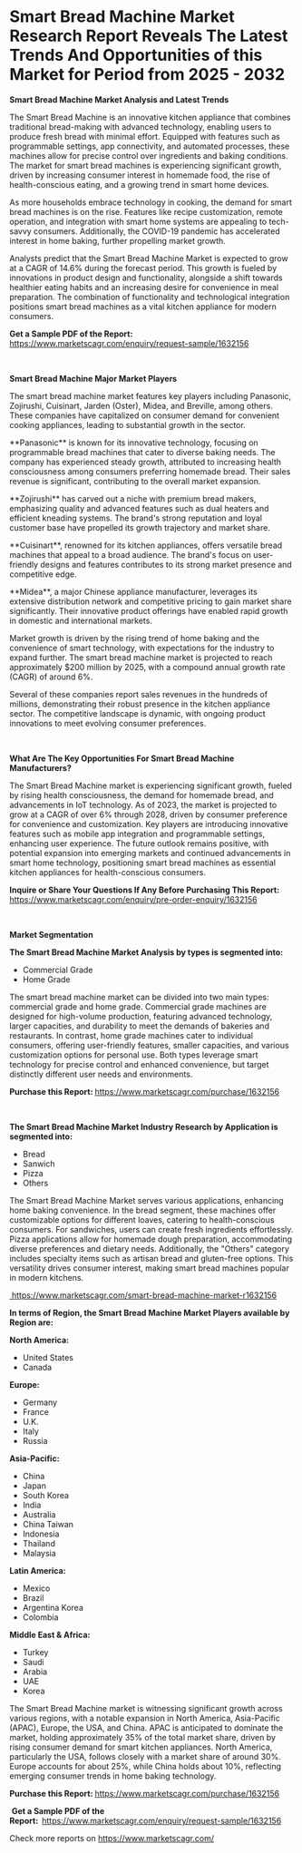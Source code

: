 <p><h1>Smart Bread Machine Market Research Report Reveals The Latest Trends And Opportunities of this Market for Period from 2025 - 2032</h1></p><p><strong>Smart Bread Machine Market Analysis and Latest Trends</strong></p>
<p><p>The Smart Bread Machine is an innovative kitchen appliance that combines traditional bread-making with advanced technology, enabling users to produce fresh bread with minimal effort. Equipped with features such as programmable settings, app connectivity, and automated processes, these machines allow for precise control over ingredients and baking conditions. The market for smart bread machines is experiencing significant growth, driven by increasing consumer interest in homemade food, the rise of health-conscious eating, and a growing trend in smart home devices.</p><p>As more households embrace technology in cooking, the demand for smart bread machines is on the rise. Features like recipe customization, remote operation, and integration with smart home systems are appealing to tech-savvy consumers. Additionally, the COVID-19 pandemic has accelerated interest in home baking, further propelling market growth. </p><p>Analysts predict that the Smart Bread Machine Market is expected to grow at a CAGR of 14.6% during the forecast period. This growth is fueled by innovations in product design and functionality, alongside a shift towards healthier eating habits and an increasing desire for convenience in meal preparation. The combination of functionality and technological integration positions smart bread machines as a vital kitchen appliance for modern consumers.</p></p>
<p><strong>Get a Sample PDF of the Report:&nbsp;</strong> <a href="https://www.marketscagr.com/enquiry/request-sample/1632156?utm_campaign=2107&utm_medium=2&utm_source=Github&utm_content=ia&utm_term=08022025&utm_id=smart-bread-machine">https://www.marketscagr.com/enquiry/request-sample/1632156</a></p>
<p>&nbsp;</p>
<p><strong>Smart Bread Machine Major Market Players</strong></p>
<p><p>The smart bread machine market features key players including Panasonic, Zojirushi, Cuisinart, Jarden (Oster), Midea, and Breville, among others. These companies have capitalized on consumer demand for convenient cooking appliances, leading to substantial growth in the sector.</p><p>**Panasonic** is known for its innovative technology, focusing on programmable bread machines that cater to diverse baking needs. The company has experienced steady growth, attributed to increasing health consciousness among consumers preferring homemade bread. Their sales revenue is significant, contributing to the overall market expansion.</p><p>**Zojirushi** has carved out a niche with premium bread makers, emphasizing quality and advanced features such as dual heaters and efficient kneading systems. The brand's strong reputation and loyal customer base have propelled its growth trajectory and market share.</p><p>**Cuisinart**, renowned for its kitchen appliances, offers versatile bread machines that appeal to a broad audience. The brand's focus on user-friendly designs and features contributes to its strong market presence and competitive edge.</p><p>**Midea**, a major Chinese appliance manufacturer, leverages its extensive distribution network and competitive pricing to gain market share significantly. Their innovative product offerings have enabled rapid growth in domestic and international markets.</p><p>Market growth is driven by the rising trend of home baking and the convenience of smart technology, with expectations for the industry to expand further. The smart bread machine market is projected to reach approximately $200 million by 2025, with a compound annual growth rate (CAGR) of around 6%. </p><p>Several of these companies report sales revenues in the hundreds of millions, demonstrating their robust presence in the kitchen appliance sector. The competitive landscape is dynamic, with ongoing product innovations to meet evolving consumer preferences.</p></p>
<p>&nbsp;</p>
<p><strong>What Are The Key Opportunities For Smart Bread Machine Manufacturers?</strong></p>
<p><p>The Smart Bread Machine market is experiencing significant growth, fueled by rising health consciousness, the demand for homemade bread, and advancements in IoT technology. As of 2023, the market is projected to grow at a CAGR of over 6% through 2028, driven by consumer preference for convenience and customization. Key players are introducing innovative features such as mobile app integration and programmable settings, enhancing user experience. The future outlook remains positive, with potential expansion into emerging markets and continued advancements in smart home technology, positioning smart bread machines as essential kitchen appliances for health-conscious consumers.</p></p>
<p><strong>Inquire or Share Your Questions If Any Before Purchasing This Report:</strong> <a href="https://www.marketscagr.com/enquiry/pre-order-enquiry/1632156?utm_campaign=2107&utm_medium=2&utm_source=Github&utm_content=ia&utm_term=08022025&utm_id=smart-bread-machine">https://www.marketscagr.com/enquiry/pre-order-enquiry/1632156</a></p>
<p>&nbsp;</p>
<p><strong>Market Segmentation</strong></p>
<p><strong>The Smart Bread Machine Market Analysis by types is segmented into:</strong></p>
<p><ul><li>Commercial Grade</li><li>Home Grade</li></ul></p>
<p><p>The smart bread machine market can be divided into two main types: commercial grade and home grade. Commercial grade machines are designed for high-volume production, featuring advanced technology, larger capacities, and durability to meet the demands of bakeries and restaurants. In contrast, home grade machines cater to individual consumers, offering user-friendly features, smaller capacities, and various customization options for personal use. Both types leverage smart technology for precise control and enhanced convenience, but target distinctly different user needs and environments.</p></p>
<p><strong>Purchase this Report:&nbsp;</strong><a href="https://www.marketscagr.com/purchase/1632156?utm_campaign=2107&utm_medium=2&utm_source=Github&utm_content=ia&utm_term=08022025&utm_id=smart-bread-machine">https://www.marketscagr.com/purchase/1632156</a></p>
<p>&nbsp;</p>
<p><strong>The Smart Bread Machine Market Industry Research by Application is segmented into:</strong></p>
<p><ul><li>Bread</li><li>Sanwich</li><li>Pizza</li><li>Others</li></ul></p>
<p><p>The Smart Bread Machine Market serves various applications, enhancing home baking convenience. In the bread segment, these machines offer customizable options for different loaves, catering to health-conscious consumers. For sandwiches, users can create fresh ingredients effortlessly. Pizza applications allow for homemade dough preparation, accommodating diverse preferences and dietary needs. Additionally, the "Others" category includes specialty items such as artisan bread and gluten-free options. This versatility drives consumer interest, making smart bread machines popular in modern kitchens.</p></p>
<p><a href="https://www.marketscagr.com/smart-bread-machine-market-r1632156?utm_campaign=2107&utm_medium=2&utm_source=Github&utm_content=ia&utm_term=08022025&utm_id=smart-bread-machine">&nbsp;https://www.marketscagr.com/smart-bread-machine-market-r1632156</a></p>
<p><strong>In terms of Region, the Smart Bread Machine Market Players available by Region are:</strong></p>
<p>
    <p> <strong> North America: </strong>
        <ul>
            <li>United States</li>
            <li>Canada</li>
        </ul>
        </p> 
    <p> <strong> Europe: </strong>
        <ul>
            <li>Germany</li>
            <li>France</li>
            <li>U.K.</li>
            <li>Italy</li>
            <li>Russia</li>
        </ul>
        </p> 
    <p> <strong> Asia-Pacific: </strong>
        <ul>
            <li>China</li>
            <li>Japan</li>
            <li>South Korea</li>
            <li>India</li>
            <li>Australia</li>
            <li>China Taiwan</li>
            <li>Indonesia</li>
            <li>Thailand</li>
            <li>Malaysia</li>
        </ul>
        </p> 
    <p> <strong> Latin America: </strong>
        <ul>
            <li>Mexico</li>
            <li>Brazil</li>
            <li>Argentina Korea</li>
            <li>Colombia</li>
        </ul>
        </p> 
    <p> <strong> Middle East & Africa: </strong>
        <ul>
            <li>Turkey</li>
            <li>Saudi</li>
            <li>Arabia</li>
            <li>UAE</li>
            <li>Korea</li>
        </ul>
    </p>
    </p>
<p><p>The Smart Bread Machine market is witnessing significant growth across various regions, with a notable expansion in North America, Asia-Pacific (APAC), Europe, the USA, and China. APAC is anticipated to dominate the market, holding approximately 35% of the total market share, driven by rising consumer demand for smart kitchen appliances. North America, particularly the USA, follows closely with a market share of around 30%. Europe accounts for about 25%, while China holds about 10%, reflecting emerging consumer trends in home baking technology.</p></p>
<p><strong>Purchase this Report: </strong><a href="https://www.marketscagr.com/purchase/1632156?utm_campaign=2107&utm_medium=2&utm_source=Github&utm_content=ia&utm_term=08022025&utm_id=smart-bread-machine">https://www.marketscagr.com/purchase/1632156</a></p>
<p>&nbsp;<strong>Get a Sample PDF of the Report:&nbsp;&nbsp;</strong><a href="https://www.marketscagr.com/enquiry/request-sample/1632156?utm_campaign=2107&utm_medium=2&utm_source=Github&utm_content=ia&utm_term=08022025&utm_id=smart-bread-machine">https://www.marketscagr.com/enquiry/request-sample/1632156</a></p>
<p><strong></strong></p>
<p>Check more reports on <a href="https://www.marketscagr.com/?utm_campaign=2107&utm_medium=2&utm_source=Github&utm_content=ia&utm_term=08022025&utm_id=smart-bread-machine">https://www.marketscagr.com/</a></p>